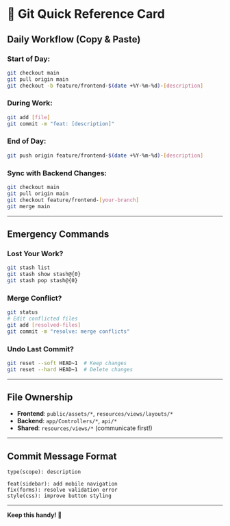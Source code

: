 # 🚀 **Git Quick Reference Card**

## **Daily Workflow (Copy & Paste)**

### **Start of Day:**
```bash
git checkout main
git pull origin main
git checkout -b feature/frontend-$(date +%Y-%m-%d)-[description]
```

### **During Work:**
```bash
git add [file]
git commit -m "feat: [description]"
```

### **End of Day:**
```bash
git push origin feature/frontend-$(date +%Y-%m-%d)-[description]
```

### **Sync with Backend Changes:**
```bash
git checkout main
git pull origin main
git checkout feature/frontend-[your-branch]
git merge main
```

---

## **Emergency Commands**

### **Lost Your Work?**
```bash
git stash list
git stash show stash@{0}
git stash pop stash@{0}
```

### **Merge Conflict?**
```bash
git status
# Edit conflicted files
git add [resolved-files]
git commit -m "resolve: merge conflicts"
```

### **Undo Last Commit?**
```bash
git reset --soft HEAD~1  # Keep changes
git reset --hard HEAD~1  # Delete changes
```

---

## **File Ownership**

- **Frontend**: `public/assets/*`, `resources/views/layouts/*`
- **Backend**: `app/Controllers/*`, `api/*`
- **Shared**: `resources/views/*` (communicate first!)

---

## **Commit Message Format**
```
type(scope): description

feat(sidebar): add mobile navigation
fix(forms): resolve validation error
style(css): improve button styling
```

---

**Keep this handy! 📌**
